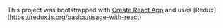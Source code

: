 This project was bootstrapped with [Create React App](https://github.com/facebookincubator/create-react-app) and uses [Redux] (https://redux.js.org/basics/usage-with-react)